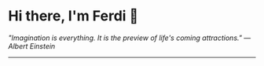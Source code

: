 <h1>Hi there, I'm Ferdi 👋</h1>

<p><em>
  "Imagination is everything. It is the preview of life's coming attractions." — Albert Einstein
</em></p>

---
